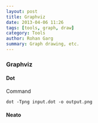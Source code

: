 ```yaml
---
layout: post
title: Graphviz
date: 2013-04-06 11:26
tags: [tools, graph, draw]
category: Tools
author: Rohan Garg
summary: Graph drawing, etc.
---
```


### Graphviz

#### Dot
Command

    dot -Tpng input.dot -o output.png

#### Neato
